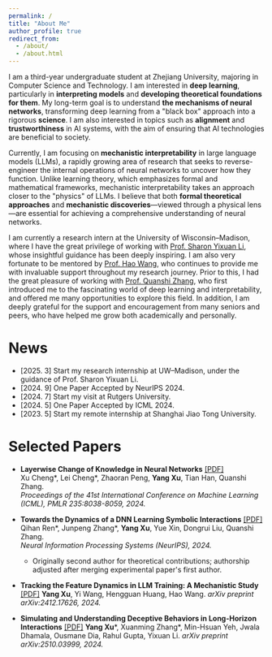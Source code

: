 ```yaml
---
permalink: /
title: "About Me"
author_profile: true
redirect_from: 
  - /about/
  - /about.html
---
```

<meta name="google-site-verification" content="3jHCvvjjHd8hV4pVSWJ0hARkGtHqr54KgdCJ_YRbXQo" />

I am a third-year undergraduate student at Zhejiang University, majoring in Computer Science and Technology. I am interested in **deep learning**, particularly in **interpreting models** and **developing theoretical foundations for them**. My long-term goal is to understand **the mechanisms of neural networks**, transforming deep learning from a "black box" approach into a rigorous **science**. I am also interested in topics such as **alignment** and **trustworthiness** in AI systems, with the aim of ensuring that AI technologies are beneficial to society.

Currently, I am focusing on **mechanistic interpretability** in large language models (LLMs), a rapidly growing area of research that seeks to reverse-engineer the internal operations of neural networks to uncover how they function. Unlike learning theory, which emphasizes formal and mathematical frameworks, mechanistic interpretability takes an approach closer to the "physics" of LLMs. I believe that both **formal theoretical approaches** and **mechanistic discoveries**—viewed through a physical lens—are essential for achieving a comprehensive understanding of neural networks.

I am currently a research intern at the University of Wisconsin–Madison, where I have the great privilege of working with [Prof. Sharon Yixuan Li](https://pages.cs.wisc.edu/~sharonli/index.html), whose insightful guidance has been deeply inspiring. I am also very fortunate to be mentored by [Prof. Hao Wang](http://www.wanghao.in/), who continues to provide me with invaluable support throughout my research journey. Prior to this, I had the great pleasure of working with [Prof. Quanshi Zhang](http://qszhang.com/), who first introduced me to the fascinating world of deep learning and interpretability, and offered me many opportunities to explore this field. In addition, I am deeply grateful for the support and encouragement from many seniors and peers, who have helped me grow both academically and personally.

News
======
- [2025. 3] Start my research internship at UW–Madison, under the guidance of Prof. Sharon Yixuan Li.
- [2024. 9] One Paper Accepted by NeurIPS 2024.
- [2024. 7] Start my visit at Rutgers University.
- [2024. 5] One Paper Accepted by ICML 2024.
- [2023. 5] Start my remote internship at Shanghai Jiao Tong University.

Selected Papers
======

- **Layerwise Change of Knowledge in Neural Networks** [\[PDF\]](https://arxiv.org/abs/2409.08712)  
  Xu Cheng\*, Lei Cheng\*, Zhaoran Peng, **Yang Xu**, Tian Han, Quanshi Zhang.  
  *Proceedings of the 41st International Conference on Machine Learning (ICML), PMLR 235:8038-8059, 2024.*

- **Towards the Dynamics of a DNN Learning Symbolic Interactions** [\[PDF\]](https://arxiv.org/pdf/2407.19198)  
  Qihan Ren\*, Junpeng Zhang\*, **Yang Xu**, Yue Xin, Dongrui Liu, Quanshi Zhang.  
  *Neural Information Processing Systems (NeurIPS), 2024.*
    - Originally second author for theoretical contributions; authorship adjusted after merging experimental paper's first author.

- **Tracking the Feature Dynamics in LLM Training: A Mechanistic Study** [\[PDF\]](https://arxiv.org/pdf/2412.17626)
  **Yang Xu**, Yi Wang, Hengguan Huang, Hao Wang.
  *arXiv preprint arXiv:2412.17626, 2024.*

- **Simulating and Understanding Deceptive Behaviors in Long-Horizon Interactions** [\[PDF\]](https://arxiv.org/abs/2510.03999)
  **Yang Xu**\*, Xuanming Zhang\*, Min-Hsuan Yeh, Jwala Dhamala, Ousmane Dia, Rahul Gupta, Yixuan Li.
  *arXiv preprint arXiv:2510.03999, 2024.*

